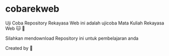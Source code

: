 # cobarekweb
Uji Coba Repository Rekayasa Web
ini adalah ujicoba Mata Kuliah Rekayasa Web
🐱 🤟

Silahkan mendownload Repository ini untuk pembelajaran anda

Created by 🤎
